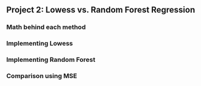 ## Project 2: Lowess vs. Random Forest Regression
### Math behind each method
### Implementing Lowess
### Implementing Random Forest
### Comparison using MSE
